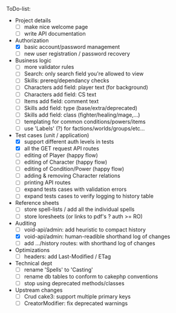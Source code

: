 ToDo-list:
 - Project details
   - [ ] make nice welcome page
   - [ ] write API documentation
 - Authorization
   - [x] basic account/password management
   - [ ] new user registration / password recovery
 - Business logic
   - [ ] more validator rules
   - [ ] Search: only search field you're allowed to view
   - [ ] Skills: prereq/dependancy checks
   - [ ] Characters add field: player text (for background)
   - [ ] Characters add field: CS text
   - [ ] Items add field: comment text
   - [ ] Skills add field: type (base/extra/deprecated)
   - [ ] Skills add field: class (fighter/healing/mage,...)
   - [ ] templating for common conditions/powers/items
   - [ ] use 'Labels' (?) for factions/worlds/groups/etc...
 - Test cases (unit / application)
   - [x] support different auth levels in tests
   - [x] all the GET request API routes
   - [ ] editing of Player (happy flow)
   - [ ] editing of Character (happy flow)
   - [ ] editing of Condition/Power (happy flow)
   - [ ] adding & removing Character relations
   - [ ] printing API routes
   - [ ] expand tests cases with validation errors
   - [ ] expand tests cases to verify logging to history table
 - Reference sheets
   - [ ] store spell-lists / add all the individual spells
   - [ ] store loresheets (or links to pdf's ? auth >= RO)
 - Auditing
   - [ ] void-api/admin: add heuristic to compact history
   - [x] void-api/admin: human-readible shorthand log of changes
   - [ ] add .../history routes: with shorthand log of changes
 - Optimizations
   - [ ] headers: add Last-Modified / ETag
 - Technical dept
   - [ ] rename 'Spells' to 'Casting'
   - [ ] rename db tables to conform to cakephp conventions
   - [ ] stop using deprecated methods/classes
 - Upstream changes
   - [ ] Crud cake3: support multiple primary keys
   - [ ] CreatorModifier: fix deprecated warnings
